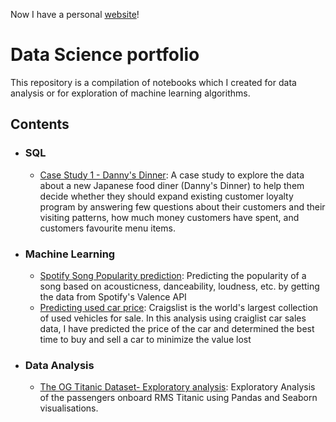 Now I have a personal [website](https://sharmayash.netlify.app/)!

# Data Science portfolio
This repository is a compilation of notebooks which I created for data analysis or for exploration of machine learning algorithms.

## Contents

- ### SQL

	- [Case Study 1 - Danny's Dinner](https://github.com/yashk1/ds-portfolio/tree/main/Projects/SQL/Case%20Study%201-%20Danny's%20Dinner): A case study to explore the data about a new Japanese food diner (Danny's Dinner) to help them decide whether they should expand existing customer loyalty program by answering few questions about their customers and their visiting patterns, how much money customers have spent, and customers favourite menu items.


- ### Machine Learning

	- [Spotify Song Popularity prediction](https://www.kaggle.com/yashk1/song-popularity): Predicting the popularity of a song based on acousticness, danceability, loudness, etc. by getting the data from Spotify's Valence API
	- [Predicting used car price](https://github.com/yashk1/ds-portfolio/blob/main/Projects/Craiglist%20car%20sales%20price%20prediction/Code/Car_sales_price_prediction.ipynb): Craigslist is the world's largest collection of used vehicles for sale. In this analysis using craiglist car sales data, I have predicted the price of the car and determined the best time to buy and sell a car to minimize the value lost

- ### Data Analysis 

	- [The OG Titanic Dataset- Exploratory analysis](https://www.kaggle.com/yashk1/titanic-eda): Exploratory Analysis of the passengers onboard RMS Titanic using Pandas and Seaborn visualisations.

